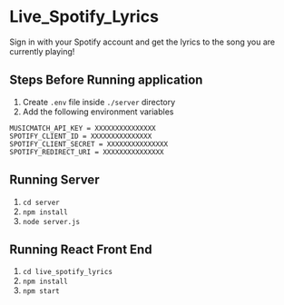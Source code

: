 # Live_Spotify_Lyrics

Sign in with your Spotify account and get the lyrics to the song you are currently playing!

## Steps Before Running application

1. Create `.env` file inside `./server` directory
2. Add the following environment variables

```
MUSICMATCH_API_KEY = XXXXXXXXXXXXXXX
SPOTIFY_CLIENT_ID = XXXXXXXXXXXXXXX
SPOTIFY_CLIENT_SECRET = XXXXXXXXXXXXXXX
SPOTIFY_REDIRECT_URI = XXXXXXXXXXXXXXX
```

## Running Server

1. `cd server`
2. `npm install`
3. `node server.js`

## Running React Front End

1. `cd live_spotify_lyrics`
2. `npm install`
3. `npm start`
